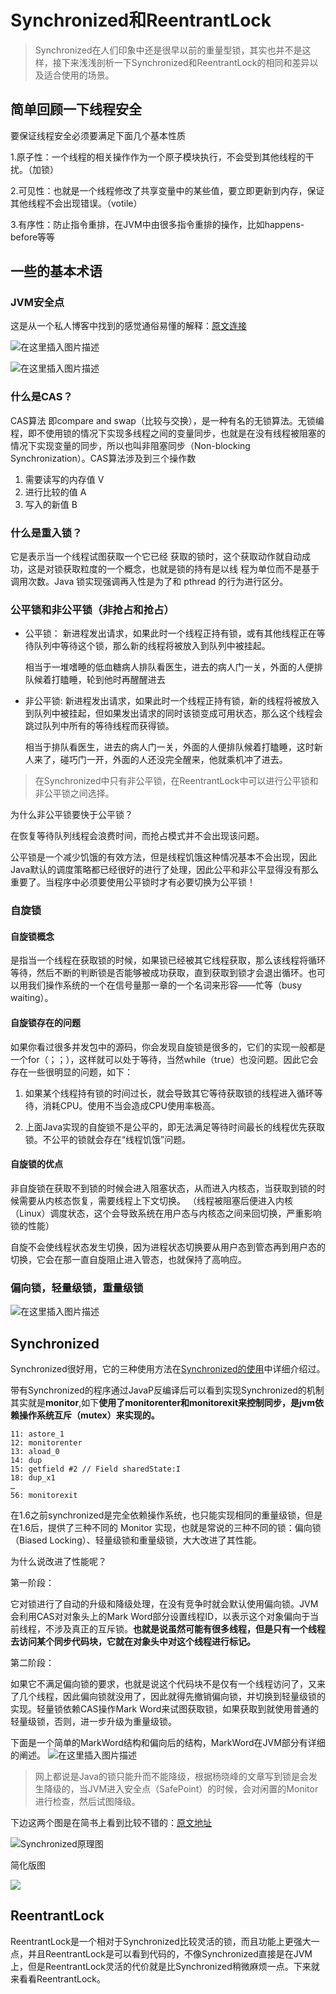 # Synchronized和ReentrantLock
> Synchronized在人们印象中还是很早以前的重量型锁，其实也并不是这样，接下来浅浅剖析一下Synchronized和ReentrantLock的相同和差异以及适合使用的场景。

## 简单回顾一下线程安全

要保证线程安全必须要满足下面几个基本性质

1.原子性：一个线程的相关操作作为一个原子模块执行，不会受到其他线程的干扰。（加锁）

2.可见性：也就是一个线程修改了共享变量中的某些值，要立即更新到内存，保证其他线程不会出现错误。（votile）

3.有序性：防止指令重排，在JVM中由很多指令重排的操作，比如happens-before等等 

## 一些的基本术语

### JVM安全点

这是从一个私人博客中找到的感觉通俗易懂的解释：[原文连接](https://www.ezlippi.com/blog/2018/01/safepoint.html)

![在这里插入图片描述](https://img-blog.csdnimg.cn/20190527204051923.png?x-oss-process=image/watermark,type_ZmFuZ3poZW5naGVpdGk,shadow_10,text_aHR0cHM6Ly9ibG9nLmNzZG4ubmV0L3FxXzQyNjA1OTY4,size_16,color_FFFFFF,t_70)

![在这里插入图片描述](https://img-blog.csdnimg.cn/20190527204258605.png?x-oss-process=image/watermark,type_ZmFuZ3poZW5naGVpdGk,shadow_10,text_aHR0cHM6Ly9ibG9nLmNzZG4ubmV0L3FxXzQyNjA1OTY4,size_16,color_FFFFFF,t_70)

### 什么是CAS？

CAS算法 即compare and swap（比较与交换），是一种有名的无锁算法。无锁编程，即不使用锁的情况下实现多线程之间的变量同步，也就是在没有线程被阻塞的情况下实现变量的同步，所以也叫非阻塞同步（Non-blocking Synchronization）。CAS算法涉及到三个操作数

1. 需要读写的内存值 V
2. 进行比较的值 A
3. 写入的新值 B

### 什么是重入锁？

它是表示当一个线程试图获取一个它已经
获取的锁时，这个获取动作就自动成功，这是对锁获取粒度的一个概念，也就是锁的持有是以线
程为单位而不是基于调用次数。Java 锁实现强调再入性是为了和 pthread 的行为进行区分。

### 公平锁和非公平锁（非抢占和抢占）

* 公平锁：  新进程发出请求，如果此时一个线程正持有锁，或有其他线程正在等待队列中等待这个锁，那么新的线程将被放入到队列中被挂起。

    相当于一堆嗜睡的低血糖病人排队看医生，进去的病人门一关，外面的人便排队候着打瞌睡，轮到他时再醒醒进去

* 非公平锁: 新进程发出请求，如果此时一个线程正持有锁，新的线程将被放入到队列中被挂起，但如果发出请求的同时该锁变成可用状态，那么这个线程会跳过队列中所有的等待线程而获得锁。
    
    相当于排队看医生，进去的病人门一关，外面的人便排队候着打瞌睡，这时新人来了，碰巧门一开，外面的人还没完全醒来，他就乘机冲了进去。

> 在Synchronized中只有非公平锁，在ReentrantLock中可以进行公平锁和非公平锁之间选择。

为什么非公平锁要快于公平锁？

在恢复等待队列线程会浪费时间，而抢占模式并不会出现该问题。

公平锁是一个减少饥饿的有效方法，但是线程饥饿这种情况基本不会出现，因此Java默认的调度策略都已经很好的进行了处理，因此公平和非公平显得没有那么重要了。当程序中必须要使用公平锁时才有必要切换为公平锁！

### 自旋锁

#### 自旋锁概念

是指当一个线程在获取锁的时候，如果锁已经被其它线程获取，那么该线程将循环等待，然后不断的判断锁是否能够被成功获取，直到获取到锁才会退出循环。也可以用我们操作系统的一个在信号量那一章的一个名词来形容——忙等（busy waiting）。

#### 自旋锁存在的问题

如果你看过很多并发包中的源码，你会发现自旋锁是很多的，它们的实现一般都是一个for（；；），这样就可以处于等待，当然while（true）也没问题。因此它会存在一些很明显的问题，如下：

1. 如果某个线程持有锁的时间过长，就会导致其它等待获取锁的线程进入循环等待，消耗CPU。使用不当会造成CPU使用率极高。

2. 上面Java实现的自旋锁不是公平的，即无法满足等待时间最长的线程优先获取锁。不公平的锁就会存在“线程饥饿”问题。

#### 自旋锁的优点

非自旋锁在获取不到锁的时候会进入阻塞状态，从而进入内核态，当获取到锁的时候需要从内核态恢复，需要线程上下文切换。 （线程被阻塞后便进入内核（Linux）调度状态，这个会导致系统在用户态与内核态之间来回切换，严重影响锁的性能）

自旋不会使线程状态发生切换，因为进程状态切换要从用户态到管态再到用户态的切换，它会在那一直自旋阻止进入管态，也就保持了高响应。

### 偏向锁，轻量级锁，重量级锁

![在这里插入图片描述](https://img-blog.csdnimg.cn/2019052720081624.png?x-oss-process=image/watermark,type_ZmFuZ3poZW5naGVpdGk,shadow_10,text_aHR0cHM6Ly9ibG9nLmNzZG4ubmV0L3FxXzQyNjA1OTY4,size_16,color_FFFFFF,t_70)

## Synchronized

Synchronized很好用，它的三种使用方法在[Synchronized的使用](https://github.com/wrail/MultiThread/blob/master/Java%E5%A4%9A%E7%BA%BF%E7%A8%8B%E5%B9%B6%E5%8F%91%EF%BC%88%E4%BA%8C%EF%BC%89.md)中详细介绍过。

带有Synchronized的程序通过JavaP反编译后可以看到实现Synchronized的机制其实就是**monitor**,如下**使用了monitorenter和monitorexit来控制同步，是jvm依赖操作系统互斥（mutex）来实现的。**

```
11: astore_1
12: monitorenter
13: aload_0
14: dup
15: getfield #2 // Field sharedState:I
18: dup_x1
…
56: monitorexit

```

在1.6之前synchronized是完全依赖操作系统，也只能实现相同的重量级锁，但是在1.6后，提供了三种不同的 Monitor 实现，也就是常说的三种不同的锁：偏向锁（Biased Locking）、轻量级锁和重量级锁，大大改进了其性能。

为什么说改进了性能呢？

第一阶段：

它对锁进行了自动的升级和降级处理，在没有竞争时就会默认使用偏向锁。JVM会利用CAS对对象头上的Mark Word部分设置线程ID，以表示这个对象偏向于当前线程，不涉及真正的互斥锁。**也就是说虽然可能有很多线程，但是只有一个线程去访问某个同步代码块，它就在对象头中对这个线程进行标记。**

第二阶段：

如果它不满足偏向锁的要求，也就是说这个代码块不是仅有一个线程访问了，又来了几个线程，因此偏向锁就没用了，因此就得先撤销偏向锁，并切换到轻量级锁的实现。轻量锁依赖CAS操作Mark Word来试图获取锁，如果获取到就使用普通的轻量级锁，否则，进一步升级为重量级锁。

下面是一个简单的MarkWord结构和偏向后的结构，MarkWord在JVM部分有详细的阐述。
![在这里插入图片描述](https://img-blog.csdnimg.cn/2019052720491785.png?x-oss-process=image/watermark,type_ZmFuZ3poZW5naGVpdGk,shadow_10,text_aHR0cHM6Ly9ibG9nLmNzZG4ubmV0L3FxXzQyNjA1OTY4,size_16,color_FFFFFF,t_70)

> 网上都说是Java的锁只能升而不能降级，根据杨晓峰的文章写到锁是会发生降级的，当JVM进入安全点（SafePoint）的时候，会对闲置的Monitor进行检查，然后试图降级。

下边这两个图是在简书上看到比较不错的：[原文地址](https://www.jianshu.com/p/36eedeb3f912)

![Synchronized原理图](https://upload-images.jianshu.io/upload_images/4491294-e3bcefb2bacea224.png)

简化版图

![](https://upload-images.jianshu.io/upload_images/4491294-345a15342fad119a.png)

## ReentrantLock

ReentrantLock是一个相对于Synchronized比较灵活的锁，而且功能上更强大一点，并且ReentrantLock是可以看到代码的，不像Synchronized直接是在JVM上，但是ReentrantLock灵活的代价就是比Synchronized稍微麻烦一点。下来就来看看ReentrantLock。
